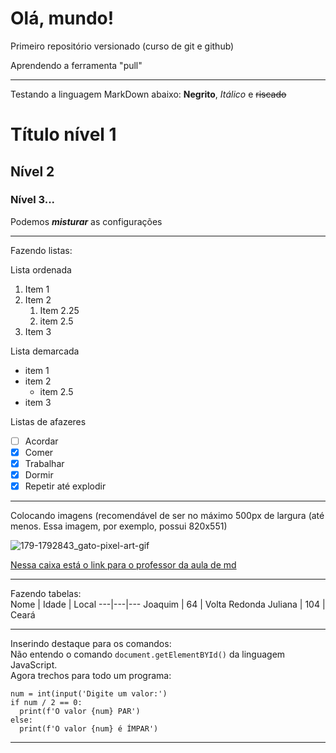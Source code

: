 # Olá, mundo!
 Primeiro repositório versionado (curso de git e github) 

Aprendendo a ferramenta "pull"
***
Testando a linguagem MarkDown abaixo: 
**Negrito**, *Itálico* e ~~riscado~~
# Título nível 1 
## Nível 2 <br>
### Nível 3...

Podemos ***misturar*** as configurações <br>
***
Fazendo listas:

Lista ordenada
1. Item 1
1. Item 2
   1. Item 2.25
   84. item 2.5
482. Item 3

Lista demarcada
* item 1
* item 2
   * item 2.5
* item 3

Listas de afazeres <br>
- [ ] Acordar
- [x] Comer
- [x] Trabalhar
- [x] Dormir
- [x] Repetir até explodir
***
Colocando imagens (recomendável de ser no máximo 500px de largura (até menos. Essa imagem, por exemplo, possui 820x551) <br>

![179-1792843_gato-pixel-art-gif](https://user-images.githubusercontent.com/129119756/229937027-32522360-babc-43d0-af2d-5f475c1b7c30.png) <br>

[Nessa caixa está o link para o professor da aula de md](https://github.com/gustavoguanabara/git-github) 
***
Fazendo tabelas: <br>
 Nome | Idade | Local
 ---|---|---
 Joaquim | 64 | Volta Redonda
 Juliana | 104 | Ceará
 ***
 Inserindo destaque para os comandos: <br>
 Não entendo o comando `document.getElementBYId()` da linguagem JavaScript.
 <br>Agora trechos para todo um programa: 
 ```
 num = int(input('Digite um valor:')
 if num / 2 == 0:
   print(f'O valor {num} PAR')
 else:
   print(f'O valor {num} é ÍMPAR')
 ```
 ***
